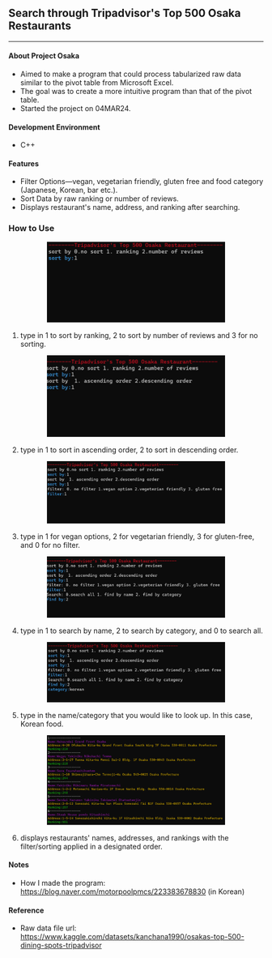 ## Search through Tripadvisor's Top 500 Osaka Restaurants
***
#### About Project Osaka

+ Aimed to make a program that could process tabularized raw data similar to the pivot table from Microsoft Excel.
+ The goal was to create a more intuitive program than that of the pivot table.
+ Started the project on 04MAR24.

#### Development Environment

+ C++

#### Features

+ Filter Options—vegan, vegetarian friendly, gluten free and food category (Japanese, Korean, bar etc.).
+ Sort Data by raw ranking or number of reviews.
+ Displays restaurant's name, address, and ranking after searching.

### How to Use

<p align="center">
  <img src="Images/1.png"
   width="70%"
   height="50%"
    >
</p>

1) type in 1 to sort by ranking, 2 to sort by number of reviews and 3 for no sorting.

<p align="center">
  <img src="Images/2.png"
   width="70%"
   height="50%"
    >
</p>

2) type in 1 to sort in ascending order, 2 to sort in descending order.

<p align="center">
  <img src="Images/3.png"
   width="70%"
   height="50%"
    >
</p>

3) type in 1 for vegan options, 2 for vegetarian friendly, 3 for gluten-free, and 0 for no filter.

<p align="center">
  <img src="Images/4.png"
   width="70%"
   height="50%"
    >
</p>

4) type in 1 to search by name, 2 to search by category, and 0 to search all.

<p align="center">
  <img src="Images/5.png"
   width="70%"
   height="50%"
    >
</p>

5) type in the name/category that you would like to look up. In this case, Korean food.

<p align="center">
  <img src="Images/6.png"
   width="70%"
   height="50%"
    >
</p>

6) displays restaurants' names, addresses, and rankings with the filter/sorting applied in a designated order.

#### Notes

+ How I made the program: https://blog.naver.com/motorpoolpmcs/223383678830 (in Korean)

#### Reference

+ Raw data file url: https://www.kaggle.com/datasets/kanchana1990/osakas-top-500-dining-spots-tripadvisor




